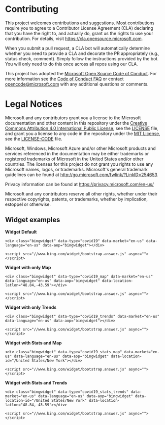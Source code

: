 
# Contributing

This project welcomes contributions and suggestions.  Most contributions require you to agree to a
Contributor License Agreement (CLA) declaring that you have the right to, and actually do, grant us
the rights to use your contribution. For details, visit https://cla.opensource.microsoft.com.

When you submit a pull request, a CLA bot will automatically determine whether you need to provide
a CLA and decorate the PR appropriately (e.g., status check, comment). Simply follow the instructions
provided by the bot. You will only need to do this once across all repos using our CLA.

This project has adopted the [Microsoft Open Source Code of Conduct](https://opensource.microsoft.com/codeofconduct/).
For more information see the [Code of Conduct FAQ](https://opensource.microsoft.com/codeofconduct/faq/) or
contact [opencode@microsoft.com](mailto:opencode@microsoft.com) with any additional questions or comments.

# Legal Notices

Microsoft and any contributors grant you a license to the Microsoft documentation and other content
in this repository under the [Creative Commons Attribution 4.0 International Public License](https://creativecommons.org/licenses/by/4.0/legalcode),
see the [LICENSE](LICENSE) file, and grant you a license to any code in the repository under the [MIT License](https://opensource.org/licenses/MIT), see the
[LICENSE-CODE](LICENSE-CODE) file.

Microsoft, Windows, Microsoft Azure and/or other Microsoft products and services referenced in the documentation
may be either trademarks or registered trademarks of Microsoft in the United States and/or other countries.
The licenses for this project do not grant you rights to use any Microsoft names, logos, or trademarks.
Microsoft's general trademark guidelines can be found at http://go.microsoft.com/fwlink/?LinkID=254653.

Privacy information can be found at https://privacy.microsoft.com/en-us/

Microsoft and any contributors reserve all other rights, whether under their respective copyrights, patents,
or trademarks, whether by implication, estoppel or otherwise.

## Widget examples

<b>Widget Default</b>
```
<div class="bingwidget" data-type="covid19" data-market="en-us" data-language="en-us" data-aop="bingwidget"></div>
  
<script src="//www.bing.com/widget/bootstrap.answer.js" async=""></script>
```

<b>Widget with only Map</b>
```
<div class="bingwidget" data-type="covid19_map" data-market="en-us" data-language="en-us" data-aop="bingwidget" data-location-latlon="48.84,-43.59"></div>
  
<script src="//www.bing.com/widget/bootstrap.answer.js" async=""></script>
```


<b>Widget with only Trends</b>
```
<div class="bingwidget" data-type="covid19_trends" data-market="en-us" data-language="en-us" data-aop="bingwidget"></div>
  
<script src="//www.bing.com/widget/bootstrap.answer.js" async=""></script>
```

<b>Widget with Stats and Map</b>
```
<div class="bingwidget" data-type="covid19_stats_map" data-market="en-us" data-language="en-us" data-aop="bingwidget" data-location-id="/United States/New York"></div>
  
<script src="//www.bing.com/widget/bootstrap.answer.js" async=""></script>
```


<b>Widget with Stats and Trends</b>
```
<div class="bingwidget" data-type="covid19_stats_trends" data-market="en-us" data-language="en-us" data-aop="bingwidget" data-location-id="/United States/New York" data-location-latlon="48.84,-43.59"></div>
  
<script src="//www.bing.com/widget/bootstrap.answer.js" async=""></script>
```




